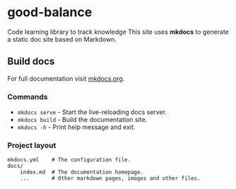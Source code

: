 # good-balance

Code learning library to track knowledge
This site uses **mkdocs** to generate a static doc site based on Markdown.

## Build docs

For full documentation visit [mkdocs.org](https://www.mkdocs.org).

### Commands

* `mkdocs serve` - Start the live-reloading docs server.
* `mkdocs build` - Build the documentation site.
* `mkdocs -h` - Print help message and exit.

### Project layout

    mkdocs.yml    # The configuration file.
    docs/
        index.md  # The documentation homepage.
        ...       # Other markdown pages, images and other files.
